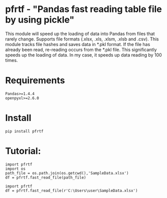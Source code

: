 # pfrtf - "Pandas fast reading table file by using pickle"

This module will speed up the loading of data into Pandas from files that rarely change. Supports file formats (.xlsx, .xls, .xlsm, .xlsb and .csv). This module tracks file hashes and saves data in *.pkl format. If the file has already been read, re-reading occurs from the *.pkl file. This significantly speeds up the loading of data. In my case, it speeds up data reading by 100 times.

# Requirements
    Pandas>=1.4.4
    openpyxl>=2.6.0

# Install
    pip install pfrtf

# Tutorial:
    import pfrtf
    import os
    path_file = os.path.join(os.getcwd(),'SampleData.xlsx')
    df = pfrtf.fast_read_file(path_file)

    import pfrtf
    df = pfrtf.fast_read_file(r'C:\Users\user\SampleData.xlsx')
